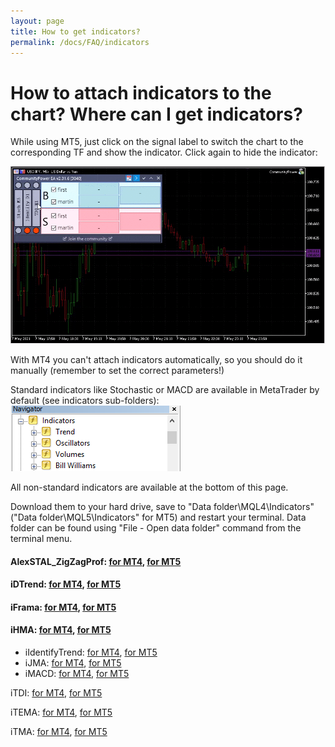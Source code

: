 ```yaml
---
layout: page
title: How to get indicators?
permalink: /docs/FAQ/indicators
---
```


# How to attach indicators to the chart? Where can I get indicators?

While using MT5, just click on the signal label to switch the chart to the corresponding TF and show the indicator. Click again to hide the indicator:

![faq_indy_1.gif](../../assets/img/faq/faq_indy_1.gif)

With MT4 you can't attach indicators automatically, so you should do it manually (remember to set the correct parameters!)


Standard indicators like Stochastic or MACD are available in MetaTrader by default (see indicators sub-folders):
![faq_indy_2.png](../../assets/img/faq/faq_indy_2.png)


All non-standard indicators are available at the bottom of this page.

Download them to your hard drive, save to "Data folder\MQL4\Indicators\" ("Data folder\MQL5\Indicators\" for MT5) and restart your terminal. Data folder can be found using "File - Open data folder" command from the terminal menu.

#### AlexSTAL_ZigZagProf: [for MT4](../../assets/Indicators/AlexSTAL_ZigZagProf.ex4), [for MT5](../../assets/Indicators/AlexSTAL_ZigZagProf.ex5)

#### iDTrend: [for MT4](../../assets/Indicators/iDTrend.ex4), [for MT5](../../assets/Indicators/iDTrend.ex5)

#### iFrama: [for MT4](../../assets/Indicators/iFrama.ex4), [for MT5](../../assets/Indicators/iFrama.ex5)

#### iHMA: [for MT4](../../assets/Indicators/iHMA.ex4), [for MT5](../../assets/Indicators/iHMA.ex5)

 * iIdentifyTrend: [for MT4](../../assets/Indicators/iIdentifyTrend.ex4), [for MT5](../../assets/Indicators/iIdentifyTrend.ex5)
 * iJMA: [for MT4](../../assets/Indicators/iJMA.ex4), [for MT5](../../assets/Indicators/iJMA.ex5)
 * iMACD: [for MT4](../../assets/Indicators/iMACD.ex4), [for MT5](../../assets/Indicators/iMACD.ex5)

iTDI: [for MT4](../../assets/Indicators/iTDI.ex4), [for MT5](../../assets/Indicators/iTDI.ex5)

iTEMA: [for MT4](../../assets/Indicators/iTEMA.ex4), [for MT5](../../assets/Indicators/iTEMA.ex5)

iTMA: [for MT4](../../assets/Indicators/iTMA.ex4), [for MT5](../../assets/Indicators/iTMA.ex5)